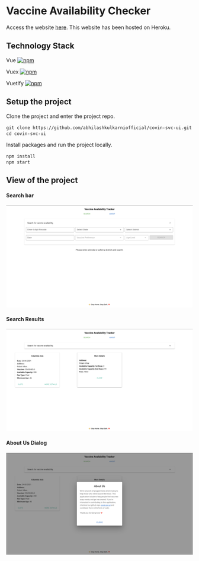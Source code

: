 # Vaccine Availability Checker

Access the website [here](https://covin-svc-ui.herokuapp.com/). This website has been hosted on Heroku.

## Technology Stack

Vue [![npm](https://img.shields.io/npm/v/vue.svg)](https://www.npmjs.com/package/vue)

Vuex [![npm](https://img.shields.io/npm/v/vuex.svg)](https://www.npmjs.com/package/vuex)

Vuetify [![npm](https://img.shields.io/npm/v/vuetify.svg)](https://www.npmjs.com/package/vuetify)

## Setup the project

Clone the project and enter the project repo.
```
git clone https://github.com/abhilashkulkarniofficial/covin-svc-ui.git
cd covin-svc-ui
```

Install packages and run the project locally.
```
npm install
npm start
```

## View of the project

#### Search bar

![Search screen](/src/assets/search.png)

#### Search Results

![Search Results](/src/assets/search_results.png)

#### About Us Dialog

![Search screen](/src/assets/about_us.png)